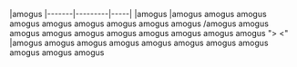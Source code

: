|amogus
|-------|---------|-----|
|amogus
|amogus
amogus
amogus
amogus
amogus
amogus
amogus
amogus
amogus
/amogus
amogus
amogus
amogus
amogus
amogus
amogus
amogus
amogus
amogus
"> <" |amogus
amogus
amogus
amogus
amogus
amogus
amogus
amogus
amogus
amogus
amogus
